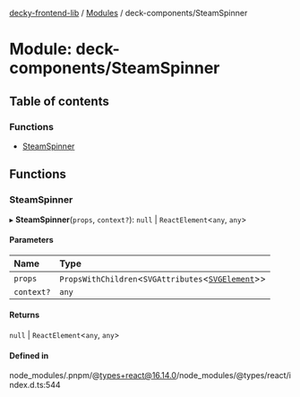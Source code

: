 [decky-frontend-lib](../README.md) / [Modules](../modules.md) / deck-components/SteamSpinner

# Module: deck-components/SteamSpinner

## Table of contents

### Functions

- [SteamSpinner](deck_components_SteamSpinner.md#steamspinner)

## Functions

### SteamSpinner

▸ **SteamSpinner**(`props`, `context?`): ``null`` \| `ReactElement`<`any`, `any`\>

#### Parameters

| Name | Type |
| :------ | :------ |
| `props` | `PropsWithChildren`<`SVGAttributes`<[`SVGElement`]( https://developer.mozilla.org/en-US/docs/Web/API/SVGElement )\>\> |
| `context?` | `any` |

#### Returns

``null`` \| `ReactElement`<`any`, `any`\>

#### Defined in

node_modules/.pnpm/@types+react@16.14.0/node_modules/@types/react/index.d.ts:544
